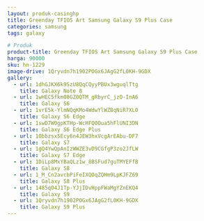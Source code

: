 ```yaml
---
layout: produk-casinghp
title: Greenday TFIOS Art Samsung Galaxy S9 Plus Case
categories: samsung
tags: galaxy

# Produk
product-title: Greenday TFIOS Art Samsung Galaxy S9 Plus Case
harga: 90000
sku: hn-1229
image-drive: 1Qryvdn7h1902POGx6JAgG2fL0KH-9GDX
gallery:
  - url: 1dhGJKX6k9SzU8QqCQyyPBUx3wguqlTtg
    title: Galaxy Note 8
  - url: 1wHEC5fkm08GZ0QTM_gRbyrC_jzO-InA6
    title: Galaxy S6
  - url: 1vrE5k-YlmNQqKMo4WdwYlWZBqNiR7XL0
    title: Galaxy S6 Edge
  - url: 1swD7W0gpKTHp-WcHFQ0Oua5hFlUNI3DN
    title: Galaxy S6 Edge Plus
  - url: 1Obbzsx5Ecy6n4JEW3hxVcgArEAbu-DF7
    title: Galaxy S7
  - url: 1gQ4YwQpAnIzWWZE3vD9CGfgP3zo2JfLW
    title: Galaxy S7 Edge
  - url: 1DiLp8MxYBaQLz1w_8BSFud7guTMYEFfB
    title: Galaxy S8
  - url: 1_M_Cn2avcbPiFeIXQOqZQHm9LpKJFZ69
    title: Galaxy S8 Plus
  - url: 1485qO4J1Tp-YJjIDvHppFWaMgYZnEKQ4
    title: Galaxy S9
  - url: 1Qryvdn7h1902POGx6JAgG2fL0KH-9GDX
    title: Galaxy S9 Plus
---
```

